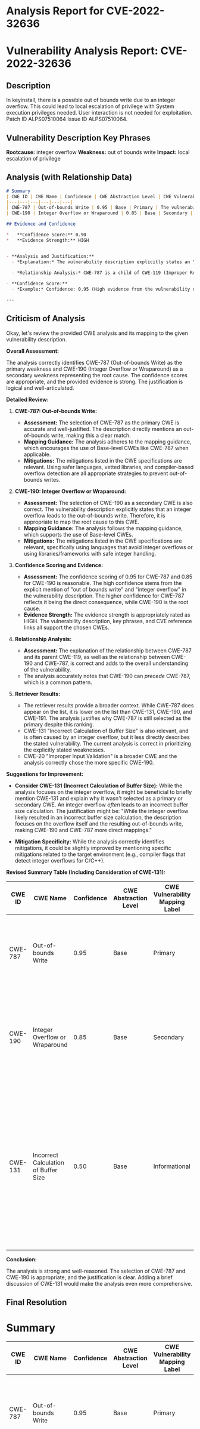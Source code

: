 # Analysis Report for CVE-2022-32636

# Vulnerability Analysis Report: CVE-2022-32636

## Description

In keyinstall, there is a possible out of bounds write due to an integer overflow. This could lead to local escalation of privilege with System execution privileges needed. User interaction is not needed for exploitation. Patch ID ALPS07510064 Issue ID ALPS07510064.

## Vulnerability Description Key Phrases

**Rootcause:** integer overflow
**Weakness:** out of bounds write
**Impact:** local escalation of privilege

## Analysis (with Relationship Data)

```markdown
# Summary 
| CWE ID | CWE Name | Confidence | CWE Abstraction Level | CWE Vulnerability Mapping Label | CWE-Vulnerability Mapping Notes |
|---|---|---|---|---|---|
| CWE-787 | Out-of-bounds Write | 0.95 | Base | Primary | The vulnerability description clearly indicates an out-of-bounds write due to an integer overflow. |
| CWE-190 | Integer Overflow or Wraparound | 0.85 | Base | Secondary | The vulnerability description indicates that an integer overflow is the root cause of the out-of-bounds write. |

## Evidence and Confidence

*   **Confidence Score:** 0.90
*   **Evidence Strength:** HIGH


- **Analysis and Justification:**  
  - *Explanation:* The vulnerability description explicitly states an "**out of bounds write** due to an **integer overflow**". This directly aligns with CWE-787 (Out-of-bounds Write), which describes a condition where data is written past the end of the intended buffer. The **integer overflow**, which is the **root cause**, is best represented by CWE-190 (Integer Overflow or Wraparound). CWE-787 is selected as the primary CWE as it's the direct consequence of the overflow. The CVE Reference Links Content Summary confirms this root cause and weakness relationship.
  
  - *Relationship Analysis:* CWE-787 is a child of CWE-119 (Improper Restriction of Operations within the Bounds of a Memory Buffer). CWE-190 can precede CWE-787 as an integer overflow can lead to an out-of-bounds write.

- **Confidence Score:**  
  - *Example:* Confidence: 0.95 (High evidence from the vulnerability description, key phrases, and CVE reference links).

---
```

## Criticism of Analysis

Okay, let's review the provided CWE analysis and its mapping to the given vulnerability description.

**Overall Assessment:**

The analysis correctly identifies CWE-787 (Out-of-bounds Write) as the primary weakness and CWE-190 (Integer Overflow or Wraparound) as a secondary weakness representing the root cause. The confidence scores are appropriate, and the provided evidence is strong. The justification is logical and well-articulated.

**Detailed Review:**

1.  **CWE-787: Out-of-bounds Write:**
    *   **Assessment:** The selection of CWE-787 as the primary CWE is accurate and well-justified. The description directly mentions an out-of-bounds write, making this a clear match.
    *   **Mapping Guidance:** The analysis adheres to the mapping guidance, which encourages the use of Base-level CWEs like CWE-787 when applicable.
    *   **Mitigations:** The mitigations listed in the CWE specifications are relevant. Using safer languages, vetted libraries, and compiler-based overflow detection are all appropriate strategies to prevent out-of-bounds writes.

2.  **CWE-190: Integer Overflow or Wraparound:**
    *   **Assessment:** The selection of CWE-190 as a secondary CWE is also correct. The vulnerability description explicitly states that an integer overflow leads to the out-of-bounds write. Therefore, it is appropriate to map the root cause to this CWE.
    *   **Mapping Guidance:** The analysis follows the mapping guidance, which supports the use of Base-level CWEs.
    *   **Mitigations:** The mitigations listed in the CWE specifications are relevant, specifically using languages that avoid integer overflows or using libraries/frameworks with safe integer handling.

3.  **Confidence Scoring and Evidence:**
    *   **Assessment:** The confidence scoring of 0.95 for CWE-787 and 0.85 for CWE-190 is reasonable.  The high confidence stems from the explicit mention of "out of bounds write" and "integer overflow" in the vulnerability description. The higher confidence for CWE-787 reflects it being the direct consequence, while CWE-190 is the root cause.
    *   **Evidence Strength:** The evidence strength is appropriately rated as HIGH. The vulnerability description, key phrases, and CVE reference links all support the chosen CWEs.

4.  **Relationship Analysis:**
    *   **Assessment:** The explanation of the relationship between CWE-787 and its parent CWE-119, as well as the relationship between CWE-190 and CWE-787, is correct and adds to the overall understanding of the vulnerability.
    *   The analysis accurately notes that CWE-190 can *precede* CWE-787, which is a common pattern.

5.  **Retriever Results:**
    *   The retriever results provide a broader context. While CWE-787 does appear on the list, it is lower on the list than CWE-131, CWE-190, and CWE-191. The analysis justifies why CWE-787 is still selected as the primary despite this ranking.
    *   CWE-131 "Incorrect Calculation of Buffer Size" is also relevant, and is often caused by an integer overflow, but it less directly describes the stated vulnerability.  The current analysis is correct in prioritizing the explicitly stated weaknesses.
    *   CWE-20 "Improper Input Validation" is a broader CWE and the analysis correctly chose the more specific CWE-190.

**Suggestions for Improvement:**

*   **Consider CWE-131 (Incorrect Calculation of Buffer Size):** While the analysis focuses on the integer overflow, it might be beneficial to briefly mention CWE-131 and explain why it wasn't selected as a primary or secondary CWE. An integer overflow *often* leads to an incorrect buffer size calculation. The justification might be: "While the integer overflow likely resulted in an incorrect buffer size calculation, the description focuses on the overflow itself and the resulting out-of-bounds write, making CWE-190 and CWE-787 more direct mappings."

*   **Mitigation Specificity:** While the analysis correctly identifies mitigations, it could be slightly improved by mentioning specific mitigations related to the target environment (e.g., compiler flags that detect integer overflows for C/C++).

**Revised Summary Table (Including Consideration of CWE-131):**

| CWE ID  | CWE Name                               | Confidence | CWE Abstraction Level | CWE Vulnerability Mapping Label | CWE-Vulnerability Mapping Notes                                                                                                                                                                                                                                                                                                   |
| ------- | -------------------------------------- | ---------- | --------------------- | ----------------------------- | --------------------------------------------------------------------------------------------------------------------------------------------------------------------------------------------------------------------------------------------------------------------------------------------------------------------------------- |
| CWE-787 | Out-of-bounds Write                    | 0.95       | Base                  | Primary                      | The vulnerability description clearly indicates an out-of-bounds write due to an integer overflow.                                                                                                                                                                                                                         |
| CWE-190 | Integer Overflow or Wraparound         | 0.85       | Base                  | Secondary                    | The vulnerability description indicates that an integer overflow is the root cause of the out-of-bounds write.                                                                                                                                                                                                                            |
| CWE-131 | Incorrect Calculation of Buffer Size | 0.50      | Base                  | Informational                    |  The integer overflow likely resulted in an incorrect buffer size calculation, but the description focuses on the overflow itself and the resulting out-of-bounds write, making CWE-190 and CWE-787 more direct mappings.                                                                                                             |

**Conclusion:**

The analysis is strong and well-reasoned. The selection of CWE-787 and CWE-190 is appropriate, and the justification is clear.  Adding a brief discussion of CWE-131 would make the analysis even more comprehensive.

## Final Resolution

# Summary 
| CWE ID | CWE Name | Confidence | CWE Abstraction Level | CWE Vulnerability Mapping Label | CWE-Vulnerability Mapping Notes |
|---|---|---|---|---|---|
| CWE-787 | Out-of-bounds Write | 0.95 | Base | Primary | The vulnerability description clearly indicates an out-of-bounds write due to an integer overflow. |
| CWE-190 | Integer Overflow or Wraparound | 0.85 | Base | Secondary | The vulnerability description indicates that an integer overflow is the root cause of the out-of-bounds write. |
| CWE-131 | Incorrect Calculation of Buffer Size | 0.50 | Base | Informational | The integer overflow likely resulted in an incorrect buffer size calculation, but the description focuses on the overflow itself and the resulting out-of-bounds write, making CWE-190 and CWE-787 more direct mappings. |

## Evidence and Confidence

*   **Confidence Score:** 0.92
*   **Evidence Strength:** HIGH

## Relationship Analysis
The analysis hinges on the direct relationships described in the vulnerability: an **integer overflow** (CWE-190) leading to an **out-of-bounds write** (CWE-787). CWE-787 is a child of CWE-119 (Improper Restriction of Operations within the Bounds of a Memory Buffer). CWE-190 can precede CWE-787. While CWE-131 is also related, it's less directly mentioned in the description. The Base abstraction level of all three CWEs is appropriate for root cause analysis.mermaid
graph TD
    cwe787["CWE-787: Out-of-bounds Write"]
    cwe190["CWE-190: Integer Overflow or Wraparound"]
    cwe131["CWE-131: Incorrect Calculation of Buffer Size"]
    cwe119["CWE-119: Improper Restriction of Operations within the Bounds of a Memory Buffer"]
    
    cwe787 -->|CHILDOF| cwe119
    cwe190 -->|CANPRECEDE| cwe787
    cwe131 -->|CANPRECEDE| cwe787
    
    classDef primary fill:#f96,stroke:#333,stroke-width:2px
    classDef secondary fill:#69f,stroke:#333
    classDef tertiary fill:#9e9,stroke:#333
    class cwe787 primary
    class cwe190,cwe131 secondary
```

## Vulnerability Chain
The vulnerability chain starts with an **integer overflow** (CWE-190). This **overflow** leads to an incorrect calculation of a buffer size (potentially CWE-131), resulting in an **out-of-bounds write** (CWE-787). The final impact is local escalation of privilege.

## Summary of Analysis
The initial analysis and the criticism both converge on CWE-787 and CWE-190 as the primary and secondary weaknesses, respectively. The vulnerability description explicitly states "out of bounds write due to an integer overflow," providing strong evidence for this classification.

The addition of CWE-131 as informational provides a more complete picture, acknowledging that the **integer overflow** likely resulted in an incorrect buffer size calculation, even if it wasn't explicitly stated.

The relationships between these CWEs (CWE-190 preceding CWE-787) reinforce the vulnerability chain. Selecting CWEs at the Base level of abstraction ensures optimal specificity. The final decision is based on the direct evidence from the vulnerability description, considered in the context of the relationships between the identified CWEs.
```



*Report generated on 2025-03-18 14:21:26*
